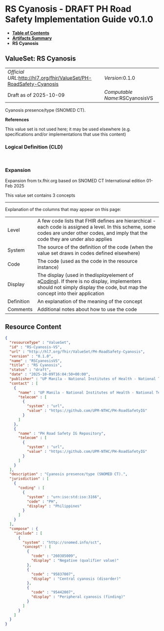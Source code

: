# RS Cyanosis - DRAFT PH Road Safety Implementation Guide v0.1.0

* [**Table of Contents**](toc.md)
* [**Artifacts Summary**](artifacts.md)
* **RS Cyanosis**

## ValueSet: RS Cyanosis 

| | |
| :--- | :--- |
| *Official URL*:http://hl7.org/fhir/ValueSet/PH-RoadSafety-Cyanosis | *Version*:0.1.0 |
| Draft as of 2025-10-09 | *Computable Name*:RSCyanosisVS |

 
Cyanosis presence/type (SNOMED CT). 

 **References** 

This value set is not used here; it may be used elsewhere (e.g. specifications and/or implementations that use this content)

### Logical Definition (CLD)

 

### Expansion

Expansion from tx.fhir.org based on SNOMED CT International edition 01-Feb 2025

This value set contains 3 concepts

-------

 Explanation of the columns that may appear on this page: 

| | |
| :--- | :--- |
| Level | A few code lists that FHIR defines are hierarchical - each code is assigned a level. In this scheme, some codes are under other codes, and imply that the code they are under also applies |
| System | The source of the definition of the code (when the value set draws in codes defined elsewhere) |
| Code | The code (used as the code in the resource instance) |
| Display | The display (used in the*display*element of a[Coding](http://hl7.org/fhir/R4/datatypes.html#Coding)). If there is no display, implementers should not simply display the code, but map the concept into their application |
| Definition | An explanation of the meaning of the concept |
| Comments | Additional notes about how to use the code |



## Resource Content

```json
{
  "resourceType" : "ValueSet",
  "id" : "RS-Cyanosis-VS",
  "url" : "http://hl7.org/fhir/ValueSet/PH-RoadSafety-Cyanosis",
  "version" : "0.1.0",
  "name" : "RSCyanosisVS",
  "title" : "RS Cyanosis",
  "status" : "draft",
  "date" : "2025-10-09T16:04:50+00:00",
  "publisher" : "UP Manila - National Institutes of Health - National Telehealth Center",
  "contact" : [
    {
      "name" : "UP Manila - National Institutes of Health - National Telehealth Center",
      "telecom" : [
        {
          "system" : "url",
          "value" : "https://github.com/UPM-NTHC/PH-RoadSafetyIG"
        }
      ]
    },
    {
      "name" : "PH Road Safety IG Repository",
      "telecom" : [
        {
          "system" : "url",
          "value" : "https://github.com/UPM-NTHC/PH-RoadSafetyIG"
        }
      ]
    }
  ],
  "description" : "Cyanosis presence/type (SNOMED CT).",
  "jurisdiction" : [
    {
      "coding" : [
        {
          "system" : "urn:iso:std:iso:3166",
          "code" : "PH",
          "display" : "Philippines"
        }
      ]
    }
  ],
  "compose" : {
    "include" : [
      {
        "system" : "http://snomed.info/sct",
        "concept" : [
          {
            "code" : "260385009",
            "display" : "Negative (qualifier value)"
          },
          {
            "code" : "95837007",
            "display" : "Central cyanosis (disorder)"
          },
          {
            "code" : "95442007",
            "display" : "Peripheral cyanosis (finding)"
          }
        ]
      }
    ]
  }
}

```

